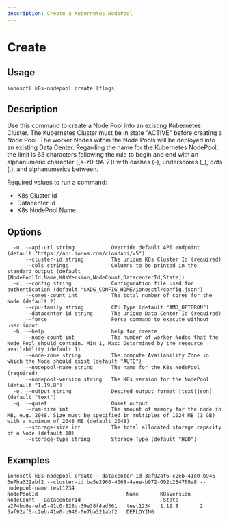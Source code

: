 ```yaml
---
description: Create a Kubernetes NodePool
---
```


# Create

## Usage

```text
ionosctl k8s-nodepool create [flags]
```

## Description

Use this command to create a Node Pool into an existing Kubernetes Cluster. The Kubernetes Cluster must be in state "ACTIVE" before creating a Node Pool. The worker Nodes within the Node Pools will be deployed into an existing Data Center. Regarding the name for the Kubernetes NodePool, the limit is 63 characters following the rule to begin and end with an alphanumeric character ([a-z0-9A-Z]) with dashes (-), underscores (_), dots (.), and alphanumerics between.

Required values to run a command:

* K8s Cluster Id
* Datacenter Id
* K8s NodePool Name

## Options

```text
  -u, --api-url string            Override default API endpoint (default "https://api.ionos.com/cloudapi/v5")
      --cluster-id string         The unique K8s Cluster Id (required)
      --cols strings              Columns to be printed in the standard output (default [NodePoolId,Name,K8sVersion,NodeCount,DatacenterId,State])
  -c, --config string             Configuration file used for authentication (default "$XDG_CONFIG_HOME/ionosctl/config.json")
      --cores-count int           The total number of cores for the Node (default 2)
      --cpu-family string         CPU Type (default "AMD_OPTERON")
      --datacenter-id string      The unique Data Center Id (required)
      --force                     Force command to execute without user input
  -h, --help                      help for create
      --node-count int            The number of worker Nodes that the Node Pool should contain. Min 1, Max: Determined by the resource availability (default 1)
      --node-zone string          The compute Availability Zone in which the Node should exist (default "AUTO")
      --nodepool-name string      The name for the K8s NodePool (required)
      --nodepool-version string   The K8s version for the NodePool (default "1.19.8")
  -o, --output string             Desired output format [text|json] (default "text")
  -q, --quiet                     Quiet output
      --ram-size int              The amount of memory for the node in MB, e.g. 2048. Size must be specified in multiples of 1024 MB (1 GB) with a minimum of 2048 MB (default 2048)
      --storage-size int          The total allocated storage capacity of a Node (default 10)
      --storage-type string       Storage Type (default "HDD")
```

## Examples

```text
ionosctl k8s-nodepool create --datacenter-id 3af92af6-c2eb-41e0-b946-6e7ba321abf2 --cluster-id ba5e2960-4068-4aee-b972-092c254769a8 --nodepool-name test1234
NodePoolId                             Name       K8sVersion   NodeCount   DatacenterId                           State
a274bc0e-efa5-41c0-828d-39e38f4ad361   test1234   1.19.8       2           3af92af6-c2eb-41e0-b946-6e7ba321abf2   DEPLOYING
```

